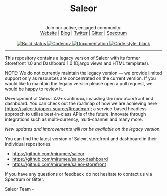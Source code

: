 <div align="center">
  <h1>Saleor</h1>
</div>

<br>

<div align="center">
  Join our active, engaged community: <br>
  <a href="https://saleor.io/">Website</a>
  <span> | </span>
  <a href="https://medium.com/saleor">Blog</a>
  <span> | </span>
  <a href="https://twitter.com/getsaleor">Twitter</a>
  <span> | </span>
  <a href="https://gitter.im/mirumee/saleor">Gitter</a>
  <span> | </span>
  <a href="https://spectrum.chat/saleor">Spectrum</a>
</div>

<br>

<div align="center">
  <a href="https://circleci.com/gh/mirumee/saleor">
    <img src="https://circleci.com/gh/mirumee/saleor.svg?style=svg" alt="Build status" />
  </a>
  <a href="http://codecov.io/github/mirumee/saleor?branch=master">
    <img src="http://codecov.io/github/mirumee/saleor/coverage.svg?branch=master" alt="Codecov" />
  </a>
  <a href="https://docs.saleor.io/">
    <img src="https://img.shields.io/badge/docs-docs.getsaleor.com-brightgreen.svg" alt="Documentation" />
  </a>
  <a href="https://github.com/python/black">
    <img src="https://img.shields.io/badge/code%20style-black-000000.svg" alt="Code style: black">
  </a>
</div>

<hr>


This repository contains a legacy version of Saleor with its former Storefront 1.0 and Dashboard 1.0 (Django views and HTML templates).

NOTE: We do not currently maintain the legacy version — we provide limited support only as resources are concentrated on the current version. If you would like to maintain the legacy version please open a pull request, we would be happy to review it.

Development of Saleor 2.0+ continues, including the new storefront and dashboard. You can check out the roadmap of how we are achieving here [https://saleor.io/open-source/#roadmap]; a service-based headless approach to utilise best-in-class APIs of the future. Innovate through integrations such as multi-currency, multi-channel and many more. 

 *New updates and improvements will not be available on the legacy version.*

You can find the latest version of Saleor, storefront and dashboard in their individual repositories:

- https://github.com/mirumee/saleor
- https://github.com/mirumee/saleor-dashboard
- https://github.com/mirumee/saleor-storefront


If you have any questions or feedback, do not hesitate to contact us via Spectrum or Gitter.

Saleor Team - 
